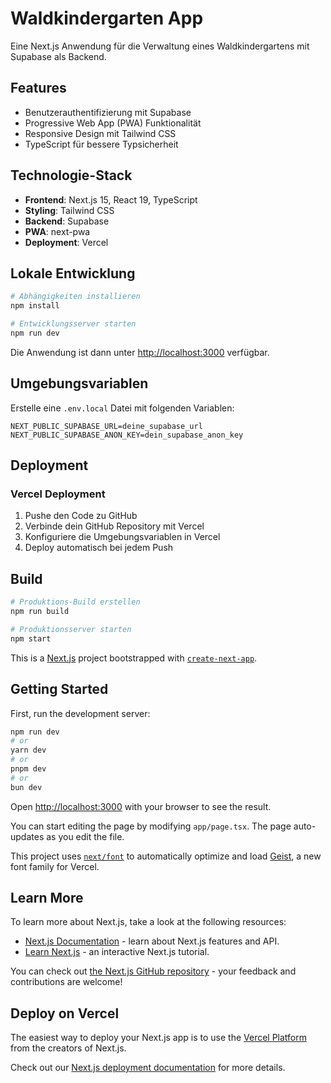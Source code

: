 # Waldkindergarten App

Eine Next.js Anwendung für die Verwaltung eines Waldkindergartens mit Supabase als Backend.

## Features

- Benutzerauthentifizierung mit Supabase
- Progressive Web App (PWA) Funktionalität
- Responsive Design mit Tailwind CSS
- TypeScript für bessere Typsicherheit

## Technologie-Stack

- **Frontend**: Next.js 15, React 19, TypeScript
- **Styling**: Tailwind CSS
- **Backend**: Supabase
- **PWA**: next-pwa
- **Deployment**: Vercel

## Lokale Entwicklung

```bash
# Abhängigkeiten installieren
npm install

# Entwicklungsserver starten
npm run dev
```

Die Anwendung ist dann unter [http://localhost:3000](http://localhost:3000) verfügbar.

## Umgebungsvariablen

Erstelle eine `.env.local` Datei mit folgenden Variablen:

```
NEXT_PUBLIC_SUPABASE_URL=deine_supabase_url
NEXT_PUBLIC_SUPABASE_ANON_KEY=dein_supabase_anon_key
```

## Deployment

### Vercel Deployment

1. Pushe den Code zu GitHub
2. Verbinde dein GitHub Repository mit Vercel
3. Konfiguriere die Umgebungsvariablen in Vercel
4. Deploy automatisch bei jedem Push

## Build

```bash
# Produktions-Build erstellen
npm run build

# Produktionsserver starten
npm start
```

This is a [Next.js](https://nextjs.org) project bootstrapped with [`create-next-app`](https://nextjs.org/docs/app/api-reference/cli/create-next-app).

## Getting Started

First, run the development server:

```bash
npm run dev
# or
yarn dev
# or
pnpm dev
# or
bun dev
```

Open [http://localhost:3000](http://localhost:3000) with your browser to see the result.

You can start editing the page by modifying `app/page.tsx`. The page auto-updates as you edit the file.

This project uses [`next/font`](https://nextjs.org/docs/app/building-your-application/optimizing/fonts) to automatically optimize and load [Geist](https://vercel.com/font), a new font family for Vercel.

## Learn More

To learn more about Next.js, take a look at the following resources:

- [Next.js Documentation](https://nextjs.org/docs) - learn about Next.js features and API.
- [Learn Next.js](https://nextjs.org/learn) - an interactive Next.js tutorial.

You can check out [the Next.js GitHub repository](https://github.com/vercel/next.js) - your feedback and contributions are welcome!

## Deploy on Vercel

The easiest way to deploy your Next.js app is to use the [Vercel Platform](https://vercel.com/new?utm_medium=default-template&filter=next.js&utm_source=create-next-app&utm_campaign=create-next-app-readme) from the creators of Next.js.

Check out our [Next.js deployment documentation](https://nextjs.org/docs/app/building-your-application/deploying) for more details.
